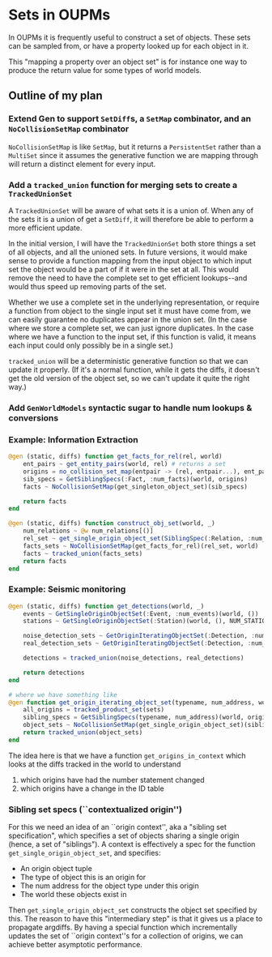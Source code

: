 # Sets in OUPMs

In OUPMs it is frequently useful to construct a set of objects.
These sets can be sampled from, or have a property looked up for
each object in it.

This "mapping a property over an object set" is for instance one way
to produce the return value for some types of world models.

## Outline of my plan

### Extend Gen to support `SetDiff`s, a `SetMap` combinator, and an `NoCollisionSetMap` combinator

`NoCollisionSetMap` is like `SetMap`, but it returns a `PersistentSet` rather than a `MultiSet` since
it assumes the generative function we are mapping through will return a distinct element for every
input.

### Add a `tracked_union` function for merging sets to create a `TrackedUnionSet`

A `TrackedUnionSet` will be aware of what sets it is a union of.  When any of the
sets it is a union of get a `SetDiff`, it will therefore be able to perform a more efficient update.

In the initial version, I will have the `TrackedUnionSet` both store things a set
of all objects, and all the unioned sets.  In future versions, it would make sense to provide
a function mapping from the input object to which input set the object would be a part of
if it were in the set at all.  This would remove the need to have the complete set
to get efficient lookups--and would thus speed up removing parts of the set.

Whether we use a complete set in the underlying representation, or require a function from object
to the single input set it must have come from, we can easily guarantee no duplicates appear in the
union set.  (In the case where we store a complete set, we can just ignore duplicates.  In the case
where we have a function to the input set, if this function is valid, it means each input
could only possibly be in a single set.)

`tracked_union` will be a deterministic generative function so that we can update it
properly.  (If it's a normal function, while it gets the diffs, it doesn't get the old
version of the object set, so we can't update it quite the right way.)

### Add `GenWorldModels` syntactic sugar to handle num lookups & conversions

### Example: Information Extraction

```julia
@gen (static, diffs) function get_facts_for_rel(rel, world)
    ent_pairs ~ get_entity_pairs(world, rel) # returns a set
    origins = no_collision_set_map(entpair -> (rel, entpair...), ent_pairs)
    sib_specs = GetSiblingSpecs(:Fact, :num_facts)(world, origins)
    facts ~ NoCollisionSetMap(get_singleton_object_set)(sib_specs)

    return facts
end

@gen (static, diffs) function construct_obj_set(world, _)
    num_relations ~ @w num_relations[()]
    rel_set ~ get_single_origin_object_set(SiblingSpec(:Relation, :num_relations)(world, ()))
    facts_sets ~ NoCollisionSetMap(get_facts_for_rel)(rel_set, world)
    facts ~ tracked_union(facts_sets)
    return facts
end
```

### Example: Seismic monitoring

```julia
@gen (static, diffs) function get_detections(world, _)
    events ~ GetSingleOriginObjectSet(:Event, :num_events)(world, ())
    stations ~ GetSingleOriginObjectSet(:Station)(world, (), NUM_STATIONS)

    noise_detection_sets ~ GetOriginIteratingObjectSet(:Detection, :num_noise_detections)(world, stations)
    real_detection_sets ~ GetOriginIteratingObjectSet(:Detection, :num_real_detections)(world, events, stations)

    detections = tracked_union(noise_detections, real_detections)

    return detections
end

# where we have something like
@gen function get_origin_iterating_object_set(typename, num_address, world, sets...)
    all_origins = tracked_product_set(sets)
    sibling_specs = GetSiblingSpecs(typename, num_address)(world, origins)
    object_sets ~ NoCollisionSetMap(get_single_origin_object_set)(sibling_specs)
    return tracked_union(object_sets)
end
```

The idea here is that we have a function `get_origins_in_context` which looks at the diffs tracked in
the world to understand
1. which origins have had the number statement changed
2. which origins have a change in the ID table

### Sibling set specs (``contextualized origin'')

For this we need an idea of an ``origin context'', aka a "sibling set specification",
which specifies a set of objects sharing a single origin (hence, a set of "siblings").
A context is effectively a spec for the function `get_single_origin_object_set`,
and specifies:
- An origin object tuple
- The type of object this is an origin for
- The num address for the object type under this origin
- The world these objects exist in

Then `get_single_origin_object_set` constructs the object
set specified by this.  The reason to have this "intermediary step"
is that it gives us a place to propagate argdiffs.  By having a special
function which incrementally updates the set of ``origin context''s for
a collection of origins, we can achieve better asymptotic performance.